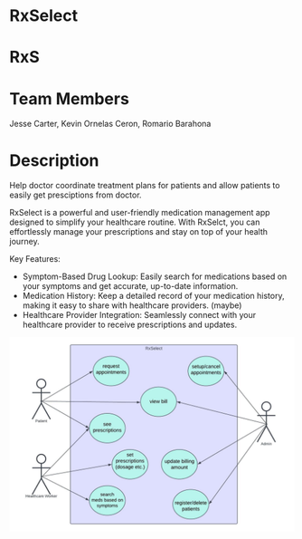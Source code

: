 # RxSelect
# RxS
# Team Members

Jesse Carter,
Kevin Ornelas Ceron,
Romario Barahona


# Description

Help doctor coordinate treatment plans for patients and allow patients to easily get presciptions from doctor.

RxSelect is a powerful and user-friendly medication management app designed to simplify your healthcare routine. With RxSelct, you can effortlessly manage your prescriptions and stay on top of your health journey.

Key Features:

- Symptom-Based Drug Lookup: Easily search for medications based on your symptoms and get accurate, up-to-date information.
- Medication History: Keep a detailed record of your medication history, making it easy to share with healthcare providers. (maybe)
- Healthcare Provider Integration: Seamlessly connect with your healthcare provider to receive prescriptions and updates.

![Screenshot of Use Case Diagram](RxSelect_UseCase_Diagram.jpeg)